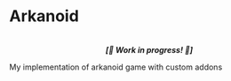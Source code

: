 # Arkanoid

<p align='center'>
<br>
<i><b>[🚧 Work in progress! 🚧]</b></i>
</p>

My implementation of arkanoid game with custom addons
